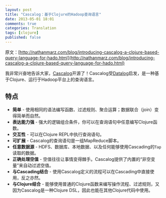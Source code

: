 ```yaml
---
layout: post
title: "Cascalog：基于Clojure的Hadoop查询语言"
date: 2013-05-01 18:01
comments: true
categories: Translation
tags: [clojure]
published: false
---
```


原文：[http://nathanmarz.com/blog/introducing-cascalog-a-clojure-based-query-language-for-hado.html](http://nathanmarz.com/blog/introducing-cascalog-a-clojure-based-query-language-for-hado.html)

我非常兴奋地告诉大家，[Cascalog](http://github.com/nathanmarz/cascalog)开源了！Cascalog受[Datalog](http://en.wikipedia.org/wiki/Datalog)启发，是一种基于Clojure、运行于Hadoop平台上的查询语言。

## 特点

* **简单** - 使用相同的语法编写函数、过滤规则、聚合运算；数据联合（join）变得简单而自然。
* **表达能力强** - 强大的逻辑组合条件，你可以在查询语句中任意编写Clojure函数。
* **交互性** - 可以在Clojure REPL中执行查询语句。
* **可扩展** - Cascalog的查询语句是一组MapReduce脚本。
* **任意数据源** - HDFS、数据库、本地数据、以及任何能够使用Cascading的`Tap`读取的数据。
* **正确处理空值** - 空值往往让事情变得棘手。Cascalog提供了内置的“非空变量”来自动过滤空值。
* **与Cascading结合** - 使用Cascalog定义的流程可以在Cascading中直接使用，反之亦然。
* **与Clojure结合** - 能够使用普通的Clojure函数来编写操作流程、过滤规则，又因为Cascalog是一种Clojure DSL，因此也能在其他Clojure代码中使用。

<!--more-->

